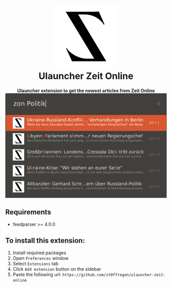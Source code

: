 <!--suppress HtmlDeprecatedAttribute -->
<h1 align="center">
    <img alt="Ulauncher Zeit Online Logo" src="https://raw.githubusercontent.com/st0ffregen/ulauncher-zeit-online/main/images/icon.png?sanitize=true">
    <br>
  Ulauncher Zeit Online
</h1>


<h4 align="center">
    Ulauncher extension to get the newest articles from Zeit Online
    <img alt="Ulauncher Zeit Online Demo Picture" src="https://raw.githubusercontent.com/st0ffregen/ulauncher-zeit-online/main/images/demo.png?sanitize=true">
    <br>
</h4>

## Requirements
- feedparser >= 4.0.0

## To install this extension:

1. Install required packages
2. Open `Preferences` window
3. Select `Extensions` tab
4. Click `Add extension` button on the sidebar
5. Paste the following url: `https://github.com/st0ffregen/ulauncher-zeit-online`